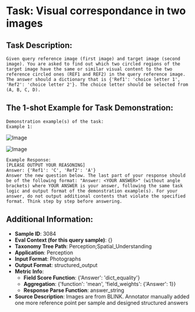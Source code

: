 # Task: Visual correspondance in two images

## Task Description:

```
Given query reference image (first image) and target image (second image). You are asked to find out which two circled regions of the target image have the same or similar visual content to the two reference circled ones (REF1 and REF2) in the query reference image. The answer should a dictionary that is {'Ref1': 'choice letter 1', 'Ref2': 'choice letter 2'}. The choice letter should be selected from (A, B, C, D).
```

## The 1-shot Example for Task Demonstration:

```
Demonstration example(s) of the task:
Example 1:
```

![Image](test_Visual_Correspondence_11_1.png)

![Image](test_Visual_Correspondence_11_2.png)

```
Example Response:
[PLEASE OUTPUT YOUR REASONING]
Answer: {'Ref1': 'C', 'Ref2': 'A'}
Answer the new question below. The last part of your response should be of the following format: "Answer: <YOUR ANSWER>" (without angle brackets) where YOUR ANSWER is your answer, following the same task logic and output format of the demonstration example(s). For your answer, do not output additional contents that violate the specified format. Think step by step before answering.
```

## Additional Information:

- **Sample ID**: 3084
- **Eval Context (for this query sample)**: {}
- **Taxonomy Tree Path**: Perception;Spatial_Understanding
- **Application**: Perception
- **Input Format**: Photographs
- **Output Format**: structured_output
- **Metric Info**:
  - **Field Score Function**: {'Answer': 'dict_equality'}
  - **Aggregation**: {'function': 'mean', 'field_weights': {'Answer': 1}}
  - **Response Parse Function**: answer_string
- **Source Description**: Images are from BLINK. Annotator manually added one more reference point per sample and designed structured answers
